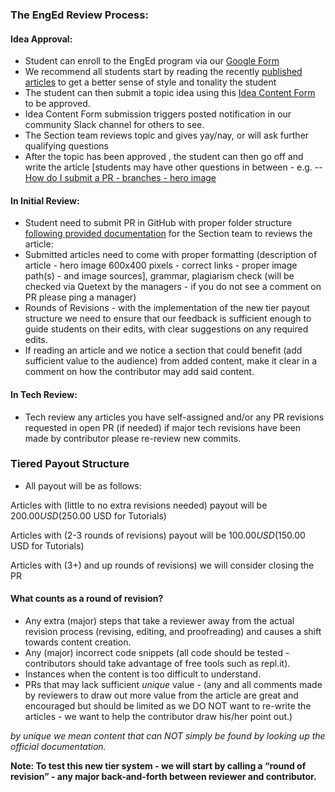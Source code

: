 ### The EngEd Review Process:
#### Idea Approval:
- Student can enroll to the EngEd program via our [Google Form](https://docs.google.com/forms/d/e/1FAIpQLSfTbj3kqvEJEb5RLjqJurfbHa8ckzQx0CjRzaizblue9ZOK5A/viewform?usp=sf_link)
- We recommend all students start by reading the recently [published articles](/engineering-education/) to get a better sense of style and tonality the student
- The student can then submit a topic idea using this [Idea Content Form](https://docs.google.com/forms/d/e/1FAIpQLSefSiWF5mK8tt-V8sJa2LaqQbFoInEXBJO2GKESD7ycgBxU0A/viewform?usp=sf_link) to be approved.
- Idea Content Form submission triggers posted notification in our community Slack channel for others to see.
- The Section team reviews topic and gives yay/nay, or will ask further qualifying questions
- After the topic has been approved , the student can then go off and write the article [students may have other questions in between - e.g. -- [How do I submit a PR - branches - hero image](/engineering-education/blob/master/CONTRIBUTING.md)

#### In Initial Review:
- Student need to submit PR in GitHub with proper folder structure [following provided documentation](/engineering-education/blob/master/UPLOAD_INSTRUCTIONS.md) for the Section team to reviews the article:
- Submitted articles need to come with proper formatting (description of article - hero image 600x400 pixels - correct links - proper image path(s) - and image sources], grammar, plagiarism check (will be checked via Quetext by the managers - if you do not see a comment on PR please ping a manager)
- Rounds of Revisions - with the implementation of the new tier payout structure we need to ensure that our feedback is sufficient enough to guide students on their edits, with clear suggestions on any required edits.
- If reading an article and we notice a section that could benefit (add sufficient value to the audience) from added content, make it clear in a comment on how the contributor may add said content.

#### In Tech Review:
- Tech review any articles you have self-assigned and/or any PR revisions requested in open PR (if needed) if major tech revisions have been made by contributor please re-review new commits.

### Tiered Payout Structure
- All payout will be as follows:

Articles with (little to no extra revisions needed) payout will be $200.00 USD ($250.00 USD for Tutorials)

Articles with (2-3 rounds of revisions) payout will be $100.00 USD ($150.00 USD for Tutorials)

Articles with (3+) and up rounds of revisions) we will consider closing the PR

#### What counts as a round of revision?
- Any extra (major) steps that take a reviewer away from the actual revision process (revising, editing, and proofreading) and causes a shift towards content creation.
- Any (major) incorrect code snippets (all code should be tested - contributors should take advantage of free tools such as repl.it).
- Instances when the content is too difficult to understand.
- PRs that may lack sufficient *unique* value - (any and all comments made by reviewers to draw out more value from the article are great and encouraged but should be limited as we DO NOT want to re-write the articles - we want to help the contributor draw his/her point out.)

*by unique we mean content that can NOT simply be found by looking up the official documentation.*

**Note: To test this new tier system - we will start by calling a “round of revision” - any major back-and-forth between reviewer and contributor.**
